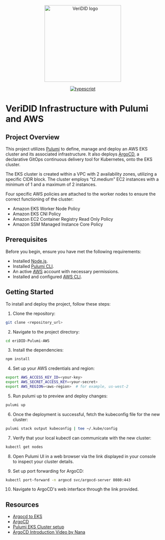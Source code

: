 <p align="center">
  <br />
  <img
    alt="VeriDID logo"
    src="https://github.com/VeriDID/afj-test/blob/main/Logo.png"
    height="250px"
  />
</p>

<p align="center">
   <a href="https://www.typescriptlang.org/"
    ><img
      alt="typescript"
      src="https://img.shields.io/badge/%3C%2F%3E-TypeScript-%230074c1.svg"
  /></a>
  
# VeriDID Infrastructure with Pulumi and AWS

## Project Overview

This project utilizes [Pulumi](https://www.pulumi.com/) to define, manage and deploy an AWS EKS cluster and its associated infrastructure. It also deploys [ArgoCD](https://argoproj.github.io/argo-cd/), a declarative GitOps continuous delivery tool for Kubernetes, onto the EKS cluster.

The EKS cluster is created within a VPC with 2 availability zones, utilizing a specific CIDR block. The cluster employs "t2.medium" EC2 instances with a minimum of 1 and a maximum of 2 instances.

Four specific AWS policies are attached to the worker nodes to ensure the correct functioning of the cluster:

* Amazon EKS Worker Node Policy
* Amazon EKS CNI Policy
* Amazon EC2 Container Registry Read Only Policy
* Amazon SSM Managed Instance Core Policy

## Prerequisites

Before you begin, ensure you have met the following requirements:

* Installed [Node.js](https://nodejs.org/en/).
* Installed [Pulumi CLI](https://www.pulumi.com/docs/get-started/install/).
* An active [AWS](https://aws.amazon.com/) account with necessary permissions.
* Installed and configured [AWS CLI](https://aws.amazon.com/cli/).

## Getting Started

To install and deploy the project, follow these steps:

1. Clone the repository:

```bash
git clone <repository_url>
```

2. Navigate to the project directory:

```bash
cd eriDID-Pulumi-AWS
```
3. Install the dependencies:

```bash
npm install
```
4. Set up your AWS credentials and region:

```bash
export AWS_ACCESS_KEY_ID=<your-key>
export AWS_SECRET_ACCESS_KEY=<your-secret>
export AWS_REGION=<aws-region>  # for example, us-west-2
```
5. Run pulumi up to preview and deploy changes:

```bash
pulumi up
```

6. Once the deployment is successful, fetch the kubeconfig file for the new cluster:

```bash
pulumi stack output kubeconfig | tee ~/.kube/config
```

7. Verify that your local kubectl can communicate with the new cluster:

```bash
kubectl get nodes
```

8. Open Pulumi UI in a web browser via the link displayed in your console to inspect your cluster details.

9. Set up port forwarding for ArgoCD:

```bash
kubectl port-forward -n argocd svc/argocd-server 8080:443
```
10. Navigate to ArgoCD's web interface through the link provided.

## Resources
- [Argocd to EKS](https://pulumi.awsworkshop.io/additional-content/150_deploying_argocd_to_eks.html)
- [ArgoCD](https://argoproj.github.io/argo-cd/)
- [Pulumi EKS Cluster setup](https://pulumi.awsworkshop.io/50_eks_platform/20_provision_cluster/1_new_project.html)
- [ArgoCD Introduction Video by Nana](https://www.youtube.com/watch?v=MeU5_k9ssrs)

